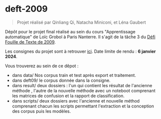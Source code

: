 # deft-2009
> Projet réalisé par Qinliang Qi, Natacha Miniconi, et Léna Gaubert

Dépôt pour le projet final réalisé au sein du cours "Apprentissage automatique" de Loïc Grobol à Paris Nanterre. Il s'agit de la tâche 3 du [Défi Fouille de Texte de 2009](https://deft.lisn.upsaclay.fr/2009/).

Les consignes du projet sont à retrouver [ici](https://loicgrobol.github.io/apprentissage-artificiel/#2023-10-25--r%C3%A9gularisation). Date limite de rendu : **6 janvier 2024**.

Vous trouverez au sein de ce dêpot : 
- dans data/ Nos corpus train et test après export et traitement.
- dans deft09/ le corpus donnée dans la consigne.
- dans result/ deux dossiers : l'un qui contient les résultat de l'ancienne méthode , l'autre de la nouvelle méthode avec un noteboot comprenant les matrices de confusion et la rapport de classification.
- dans scripts/ deux dossiers avec l'ancienne et nouvelle méthod comprenant chacun les scripts permettant l'extraction et la conception des corpus puis les modèles.
